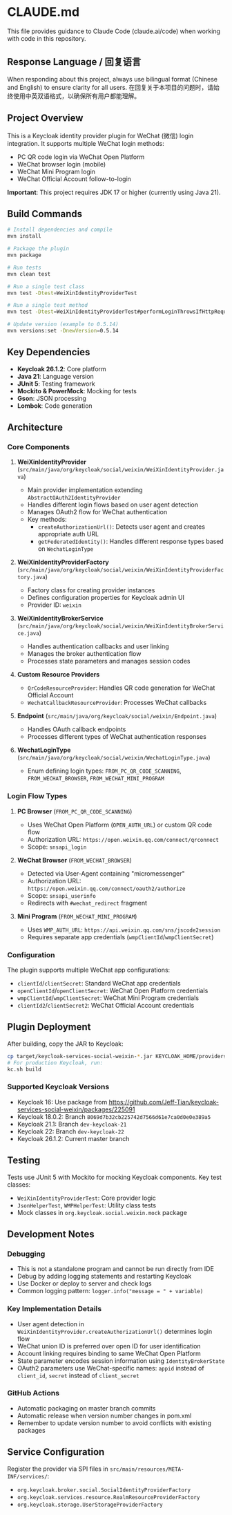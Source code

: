 # CLAUDE.md

This file provides guidance to Claude Code (claude.ai/code) when working with code in this repository.

## Response Language / 回复语言

When responding about this project, always use bilingual format (Chinese and English) to ensure clarity for all users.
在回复关于本项目的问题时，请始终使用中英双语格式，以确保所有用户都能理解。

## Project Overview

This is a Keycloak identity provider plugin for WeChat (微信) login integration. It supports multiple WeChat login methods:
- PC QR code login via WeChat Open Platform
- WeChat browser login (mobile)
- WeChat Mini Program login
- WeChat Official Account follow-to-login

**Important**: This project requires JDK 17 or higher (currently using Java 21).

## Build Commands

```bash
# Install dependencies and compile
mvn install

# Package the plugin
mvn package

# Run tests
mvn clean test

# Run a single test class
mvn test -Dtest=WeiXinIdentityProviderTest

# Run a single test method
mvn test -Dtest=WeiXinIdentityProviderTest#performLoginThrowsIfHttpRequestIsNull

# Update version (example to 0.5.14)
mvn versions:set -DnewVersion=0.5.14
```

## Key Dependencies

- **Keycloak 26.1.2**: Core platform
- **Java 21**: Language version
- **JUnit 5**: Testing framework
- **Mockito & PowerMock**: Mocking for tests
- **Gson**: JSON processing
- **Lombok**: Code generation

## Architecture

### Core Components

1. **WeiXinIdentityProvider** (`src/main/java/org/keycloak/social/weixin/WeiXinIdentityProvider.java`)
   - Main provider implementation extending `AbstractOAuth2IdentityProvider`
   - Handles different login flows based on user agent detection
   - Manages OAuth2 flow for WeChat authentication
   - Key methods:
     - `createAuthorizationUrl()`: Detects user agent and creates appropriate auth URL
     - `getFederatedIdentity()`: Handles different response types based on `WechatLoginType`

2. **WeiXinIdentityProviderFactory** (`src/main/java/org/keycloak/social/weixin/WeiXinIdentityProviderFactory.java`)
   - Factory class for creating provider instances
   - Defines configuration properties for Keycloak admin UI
   - Provider ID: `weixin`

3. **WeiXinIdentityBrokerService** (`src/main/java/org/keycloak/social/weixin/WeiXinIdentityBrokerService.java`)
   - Handles authentication callbacks and user linking
   - Manages the broker authentication flow
   - Processes state parameters and manages session codes

4. **Custom Resource Providers**
   - `QrCodeResourceProvider`: Handles QR code generation for WeChat Official Account
   - `WechatCallbackResourceProvider`: Processes WeChat callbacks

5. **Endpoint** (`src/main/java/org/keycloak/social/weixin/Endpoint.java`)
   - Handles OAuth callback endpoints
   - Processes different types of WeChat authentication responses

6. **WechatLoginType** (`src/main/java/org/keycloak/social/weixin/WechatLoginType.java`)
   - Enum defining login types: `FROM_PC_QR_CODE_SCANNING`, `FROM_WECHAT_BROWSER`, `FROM_WECHAT_MINI_PROGRAM`

### Login Flow Types

1. **PC Browser** (`FROM_PC_QR_CODE_SCANNING`)
   - Uses WeChat Open Platform (`OPEN_AUTH_URL`) or custom QR code flow
   - Authorization URL: `https://open.weixin.qq.com/connect/qrconnect`
   - Scope: `snsapi_login`

2. **WeChat Browser** (`FROM_WECHAT_BROWSER`)
   - Detected via User-Agent containing "micromessenger"
   - Authorization URL: `https://open.weixin.qq.com/connect/oauth2/authorize`
   - Scope: `snsapi_userinfo`
   - Redirects with `#wechat_redirect` fragment

3. **Mini Program** (`FROM_WECHAT_MINI_PROGRAM`)
   - Uses `WMP_AUTH_URL`: `https://api.weixin.qq.com/sns/jscode2session`
   - Requires separate app credentials (`wmpClientId`/`wmpClientSecret`)

### Configuration

The plugin supports multiple WeChat app configurations:
- `clientId`/`clientSecret`: Standard WeChat app credentials
- `openClientId`/`openClientSecret`: WeChat Open Platform credentials
- `wmpClientId`/`wmpClientSecret`: WeChat Mini Program credentials
- `clientId2`/`clientSecret2`: WeChat Official Account credentials

## Plugin Deployment

After building, copy the JAR to Keycloak:
```bash
cp target/keycloak-services-social-weixin-*.jar KEYCLOAK_HOME/providers/
# For production Keycloak, run:
kc.sh build
```

### Supported Keycloak Versions
- Keycloak 16: Use package from https://github.com/Jeff-Tian/keycloak-services-social-weixin/packages/225091
- Keycloak 18.0.2: Branch `8069d7b32cb225742d7566d61e7ca0d0e0e389a5`
- Keycloak 21.1: Branch `dev-keycloak-21`
- Keycloak 22: Branch `dev-keycloak-22`
- Keycloak 26.1.2: Current master branch

## Testing

Tests use JUnit 5 with Mockito for mocking Keycloak components. Key test classes:
- `WeiXinIdentityProviderTest`: Core provider logic
- `JsonHelperTest`, `WMPHelperTest`: Utility class tests
- Mock classes in `org.keycloak.social.weixin.mock` package

## Development Notes

### Debugging
- This is not a standalone program and cannot be run directly from IDE
- Debug by adding logging statements and restarting Keycloak
- Use Docker or deploy to server and check logs
- Common logging pattern: `logger.info("message = " + variable)`

### Key Implementation Details
- User agent detection in `WeiXinIdentityProvider.createAuthorizationUrl()` determines login flow
- WeChat union ID is preferred over open ID for user identification
- Account linking requires binding to same WeChat Open Platform
- State parameter encodes session information using `IdentityBrokerState`
- OAuth2 parameters use WeChat-specific names: `appid` instead of `client_id`, `secret` instead of `client_secret`

### GitHub Actions
- Automatic packaging on master branch commits
- Automatic release when version number changes in pom.xml
- Remember to update version number to avoid conflicts with existing packages

## Service Configuration

Register the provider via SPI files in `src/main/resources/META-INF/services/`:
- `org.keycloak.broker.social.SocialIdentityProviderFactory`
- `org.keycloak.services.resource.RealmResourceProviderFactory`
- `org.keycloak.storage.UserStorageProviderFactory`